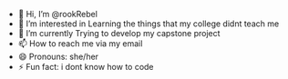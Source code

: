 - 👋 Hi, I’m @rookRebel
- 👀 I’m interested in Learning the things that my college didnt teach me
- 🌱 I’m currently Trying to develop my capstone project
- 📫 How to reach me via my email
- 😄 Pronouns: she/her
- ⚡ Fun fact: i dont know how to code

<!---
rookRebel/rookRebel is a ✨ special ✨ repository because its `README.md` (this file) appears on your GitHub profile.
You can click the Preview link to take a look at your changes.
--->
